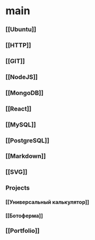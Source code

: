 # main
### [[Ubuntu]]
### [[HTTP]]
### [[GIT]]
### [[NodeJS]]
### [[MongoDB]]
### [[React]]
### [[MySQL]]
### [[PostgreSQL]]
### [[Markdown]]
### [[SVG]]
### Projects
#### [[Универсальный калькулятор]]
#### [[Ботоферма]]
### [[Portfolio]]